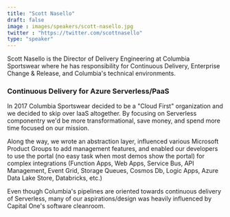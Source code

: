 ```yaml
---
title: "Scott Nasello"
draft: false
image : images/speakers/scott-nasello.jpg
twitter : "https://twitter.com/scottnasello"
type: "speaker"
---
```


Scott Nasello is the Director of Delivery Engineering at Columbia Sportswear where he has responsibility for Continuous Delivery, Enterprise Change & Release, and Columbia's technical environments.

###  Continuous Delivery for Azure Serverless/PaaS 

In 2017 Columbia Sportswear decided to be a "Cloud First" organization and we decided to skip over IaaS altogether. By focusing on Serverless componentry we'd be more transformational, save money, and spend more time focused on our mission.

Along the way, we wrote an abstraction layer, influenced various Microsoft Product Groups to add management features, and enabled our developers to use the portal (no easy task when most demos show the portal) for complex integrations (Function Apps, Web Apps, Service Bus, API Management, Event Grid, Storage Queues, Cosmos Db, Logic Apps, Azure Data Lake Store, Databricks, etc.)

Even though Columbia's pipelines are oriented towards continuous delivery of Serverless, many of our aspirations/design was heavily influenced by Capital One's software cleanroom.
